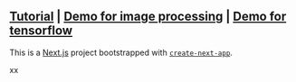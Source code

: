 ## [Tutorial](https://thenewstack.io/rust-and-webassembly-serverless-functions-in-vercel/) | [Demo for image processing](https://vercel-wasm-runtime.vercel.app/) | [Demo for tensorflow](https://vercel-wasm-runtime-cozpr5z84-wangshishuo1.vercel.app/)

This is a [Next.js](https://nextjs.org/) project bootstrapped with [`create-next-app`](https://github.com/vercel/next.js/tree/canary/packages/create-next-app).


xx

